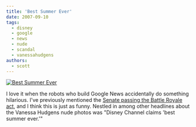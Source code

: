```yaml
---
title: 'Best Summer Ever'
date: 2007-09-10
tags:
  - disney
  - google
  - news
  - nude
  - scandal
  - vanessahudgens
authors:
  - scott
---
```


[![Best Summer Ever](/images/1356130538_efed8970d7.jpg)](http://www.flickr.com/photos/spaceninja/1356130538/)

I love it when the robots who build Google News accidentally do something hilarious. I've previously mentioned the [Senate passing the Battle Royale act](/senate-passes-battle-royale-act/), and I think this is just as funny. Nestled in among other headlines about the Vanessa Hudgens nude photos was "Disney Channel claims 'best summer ever.'"
